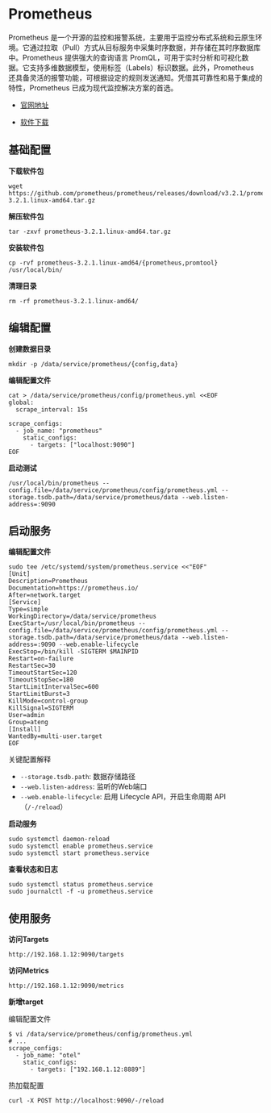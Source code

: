 # Prometheus

Prometheus 是一个开源的监控和报警系统，主要用于监控分布式系统和云原生环境。它通过拉取（Pull）方式从目标服务中采集时序数据，并存储在其时序数据库中。Prometheus 提供强大的查询语言 PromQL，可用于实时分析和可视化数据。它支持多维数据模型，使用标签（Labels）标识数据。此外，Prometheus 还具备灵活的报警功能，可根据设定的规则发送通知。凭借其可靠性和易于集成的特性，Prometheus 已成为现代监控解决方案的首选。

- [官网地址](https://prometheus.io/)

- [软件下载](https://prometheus.io/download/)



## 基础配置

**下载软件包**

```
wget https://github.com/prometheus/prometheus/releases/download/v3.2.1/prometheus-3.2.1.linux-amd64.tar.gz
```

**解压软件包**

```
tar -zxvf prometheus-3.2.1.linux-amd64.tar.gz
```

**安装软件包**

```
cp -rvf prometheus-3.2.1.linux-amd64/{prometheus,promtool} /usr/local/bin/
```

**清理目录**

```
rm -rf prometheus-3.2.1.linux-amd64/
```



## 编辑配置

**创建数据目录**

```
mkdir -p /data/service/prometheus/{config,data}
```

**编辑配置文件**

```
cat > /data/service/prometheus/config/prometheus.yml <<EOF
global:
  scrape_interval: 15s

scrape_configs:
  - job_name: "prometheus"
    static_configs:
      - targets: ["localhost:9090"]
EOF
```

**启动测试**

```
/usr/local/bin/prometheus --config.file=/data/service/prometheus/config/prometheus.yml --storage.tsdb.path=/data/service/prometheus/data --web.listen-address=:9090
```



## 启动服务

**编辑配置文件**

```
sudo tee /etc/systemd/system/prometheus.service <<"EOF"
[Unit]
Description=Prometheus
Documentation=https://prometheus.io/
After=network.target
[Service]
Type=simple
WorkingDirectory=/data/service/prometheus
ExecStart=/usr/local/bin/prometheus --config.file=/data/service/prometheus/config/prometheus.yml --storage.tsdb.path=/data/service/prometheus/data --web.listen-address=:9090 --web.enable-lifecycle
ExecStop=/bin/kill -SIGTERM $MAINPID
Restart=on-failure
RestartSec=30
TimeoutStartSec=120
TimeoutStopSec=180
StartLimitIntervalSec=600
StartLimitBurst=3
KillMode=control-group
KillSignal=SIGTERM
User=admin
Group=ateng
[Install]
WantedBy=multi-user.target
EOF
```

关键配置解释

- `--storage.tsdb.path`: 数据存储路径
- `--web.listen-address`: 监听的Web端口
- `--web.enable-lifecycle`: 启用 Lifecycle API，开启生命周期 API（`/-/reload`）

**启动服务**

```
sudo systemctl daemon-reload
sudo systemctl enable prometheus.service
sudo systemctl start prometheus.service
```

**查看状态和日志**

```
sudo systemctl status prometheus.service
sudo journalctl -f -u prometheus.service
```



## 使用服务

**访问Targets**

```
http://192.168.1.12:9090/targets
```

**访问Metrics**

```
http://192.168.1.12:9090/metrics
```

**新增target**

编辑配置文件

```
$ vi /data/service/prometheus/config/prometheus.yml
# ...
scrape_configs:
  - job_name: "otel"
    static_configs:
      - targets: ["192.168.1.12:8889"]
```

热加载配置

```
curl -X POST http://localhost:9090/-/reload
```

